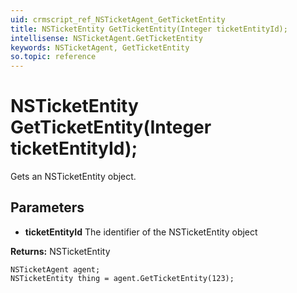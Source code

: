```yaml
---
uid: crmscript_ref_NSTicketAgent_GetTicketEntity
title: NSTicketEntity GetTicketEntity(Integer ticketEntityId);
intellisense: NSTicketAgent.GetTicketEntity
keywords: NSTicketAgent, GetTicketEntity
so.topic: reference
---
```


# NSTicketEntity GetTicketEntity(Integer ticketEntityId);

Gets an NSTicketEntity object.

## Parameters

* **ticketEntityId** The identifier of the NSTicketEntity object

**Returns:** NSTicketEntity

```crmscript
NSTicketAgent agent;
NSTicketEntity thing = agent.GetTicketEntity(123);
```

